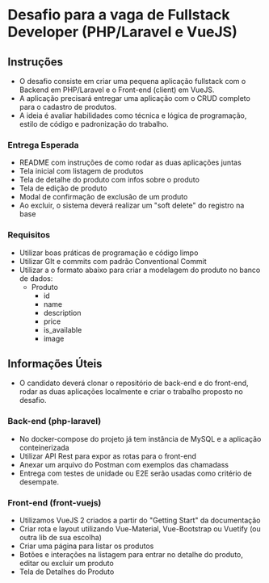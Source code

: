 # Desafio para a vaga de Fullstack Developer (PHP/Laravel e VueJS)

## Instruções
- O desafio consiste em criar uma pequena aplicação fullstack com o Backend em PHP/Laravel e o Front-end (client) em VueJS.
- A aplicação precisará entregar uma aplicação com o CRUD completo para o cadastro de produtos.
- A ideia é avaliar habilidades como técnica e lógica de programação, estilo de código e padronização do trabalho.

### Entrega Esperada
- README com instruções de como rodar as duas aplicações juntas
- Tela inicial com listagem de produtos
- Tela de detalhe do produto com infos sobre o produto
- Tela de edição de produto
- Modal de confirmação de exclusão de um produto
-  Ao excluir, o sistema deverá realizar um "soft delete" do registro na base

### Requisitos
- Utilizar boas práticas de programação e código limpo
- Utilizar GIt e commits com padrão Conventional Commit
- Utilizar a o formato abaixo para criar a modelagem do produto no banco de dados:
    - Produto
        - id
        - name
        - description
        - price
        -  is_available
        - image

## Informações Úteis
- O candidato deverá clonar o repositório de back-end e do front-end, rodar as duas aplicações localmente e criar o trabalho proposto no desafio.

### Back-end (php-laravel)
- No docker-compose do projeto já tem instância de MySQL e a aplicação conteinerizada
- Utilizar API Rest para expor as rotas para o front-end
- Anexar um arquivo do Postman com exemplos das chamadass
- Entrega com testes de unidade ou E2E serão usadas como critério de desempate.

### Front-end (front-vuejs)
- Utilizamos VueJS 2 criados a partir do "Getting Start" da documentação
- Criar rota e layout utilizando Vue-Material, Vue-Bootstrap ou Vuetify (ou outra lib de sua escolha)
- Criar uma página para listar os produtos
- Botões e interações na listagem para entrar no detalhe do produto, editar ou excluir um produto
- Tela de Detalhes do Produto